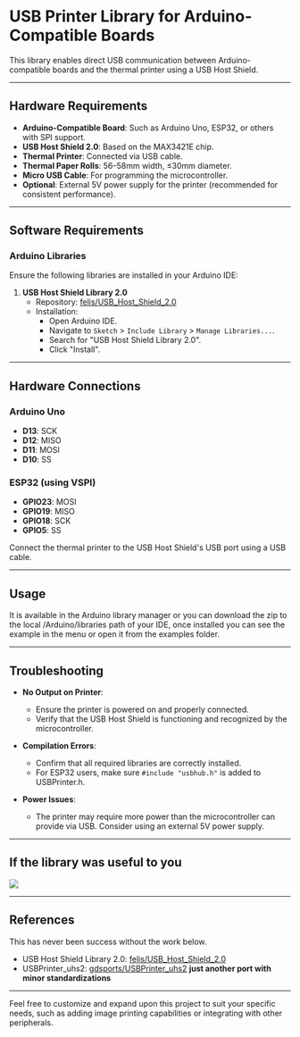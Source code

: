 # USB Printer Library for Arduino-Compatible Boards

This library enables direct USB communication between Arduino-compatible boards and the thermal printer using a USB Host Shield.

---

## Hardware Requirements

- **Arduino-Compatible Board**: Such as Arduino Uno, ESP32, or others with SPI support.
- **USB Host Shield 2.0**: Based on the MAX3421E chip.
- **Thermal Printer**: Connected via USB cable.
- **Thermal Paper Rolls**: 56–58mm width, ≤30mm diameter.
- **Micro USB Cable**: For programming the microcontroller.
- **Optional**: External 5V power supply for the printer (recommended for consistent performance).

---

## Software Requirements

### Arduino Libraries

Ensure the following libraries are installed in your Arduino IDE:

1. **USB Host Shield Library 2.0**
   - Repository: [felis/USB_Host_Shield_2.0](https://github.com/felis/USB_Host_Shield_2.0)
   - Installation:
     - Open Arduino IDE.
     - Navigate to `Sketch` > `Include Library` > `Manage Libraries...`.
     - Search for "USB Host Shield Library 2.0".
     - Click "Install".
---

## Hardware Connections

### Arduino Uno

- **D13**: SCK
- **D12**: MISO
- **D11**: MOSI
- **D10**: SS

### ESP32 (using VSPI)

- **GPIO23**: MOSI
- **GPIO19**: MISO
- **GPIO18**: SCK
- **GPIO5**: SS

Connect the thermal printer to the USB Host Shield's USB port using a USB cable.

---

## Usage

It is available in the Arduino library manager or you can download the zip to the local /Arduino/libraries path of your IDE, once installed you can see the example in the menu or open it from the examples folder.

---

## Troubleshooting

- **No Output on Printer**:
  - Ensure the printer is powered on and properly connected.
  - Verify that the USB Host Shield is functioning and recognized by the microcontroller.

- **Compilation Errors**:
  - Confirm that all required libraries are correctly installed.
  - For ESP32 users, make sure `#include "usbhub.h"` is added to USBPrinter.h.

- **Power Issues**:
  - The printer may require more power than the microcontroller can provide via USB. Consider using an external 5V power supply.

---

## If the library was useful to you
[![](https://img.shields.io/static/v1?label=Sponsor&message=%E2%9D%A4&logo=GitHub&color=%23fe8e86)](https://github.com/sponsors/userHarpreet)

---

## References

This has never been success without the work below.

- USB Host Shield Library 2.0: [felis/USB_Host_Shield_2.0](https://github.com/felis/USB_Host_Shield_2.0)
- USBPrinter_uhs2: [gdsports/USBPrinter_uhs2](https://github.com/gdsports/USBPrinter_uhs2) **just another port with minor standardizations**


---

Feel free to customize and expand upon this project to suit your specific needs, such as adding image printing capabilities or integrating with other peripherals.
